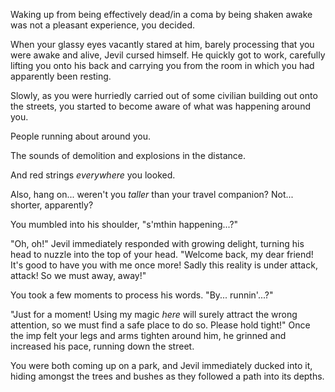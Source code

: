 Waking up from being effectively dead/in a coma by being shaken awake was not a pleasant experience, you decided.

When your glassy eyes vacantly stared at him, barely processing that you were awake and alive, Jevil cursed himself. He quickly got to work, carefully lifting you onto his back and carrying you from the room in which you had apparently been resting.

Slowly, as you were hurriedly carried out of some civilian building out onto the streets, you started to become aware of what was happening around you.

People running about around you.

The sounds of demolition and explosions in the distance.

And red strings *everywhere* you looked.

Also, hang on... weren't you *taller* than your travel companion? Not... shorter, apparently?

You mumbled into his shoulder, "s'mthin happening...?"

"Oh, oh!" Jevil immediately responded with growing delight, turning his head to nuzzle into the top of your head. "Welcome back, my dear friend! It's good to have you with me once more! Sadly this reality is under attack, attack! So we must away, away!"

You took a few moments to process his words. "By... runnin'...?"

"Just for a moment! Using my magic *here* will surely attract the wrong attention, so we must find a safe place to do so. Please hold tight!" Once the imp felt your legs and arms tighten around him, he grinned and increased his pace, running down the street.

You were both coming up on a park, and Jevil immediately ducked into it, hiding amongst the trees and bushes as they followed a path into its depths.

